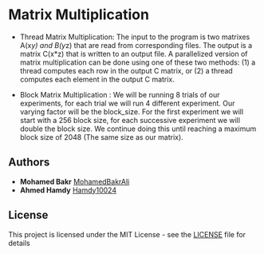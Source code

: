 # Matrix Multiplication

* Thread Matrix Multiplication: The input to the program is two matrixes A(x*y) and B(y*z) that are read from corresponding files.
  The output is a matrix C(x*z) that is written to an output file. A parallelized version of matrix multiplication can be
  done using one of these two methods: (1) a thread computes each row in the output C matrix, or (2)
  a thread computes each element in the output C matrix.

* Block Matrix Multiplication : We will be running 8 trials of our experiments, for each trial we will run 4
  different experiment. Our varying factor will be the block_size. For the first
  experiment we will start with a 256 block size, for each successive experiment
  we will double the block size. We continue doing this until reaching a maximum
  block size of 2048 (The same size as our matrix).

## Authors
* **Mohamed Bakr** [MohamedBakrAli](https://github.com/MohamedBakrAli)
* **Ahmed Hamdy** [Hamdy10024](https://github.com/Hamdy10024)
## License

This project is licensed under the MIT License - see the [LICENSE](LICENSE) file for details
